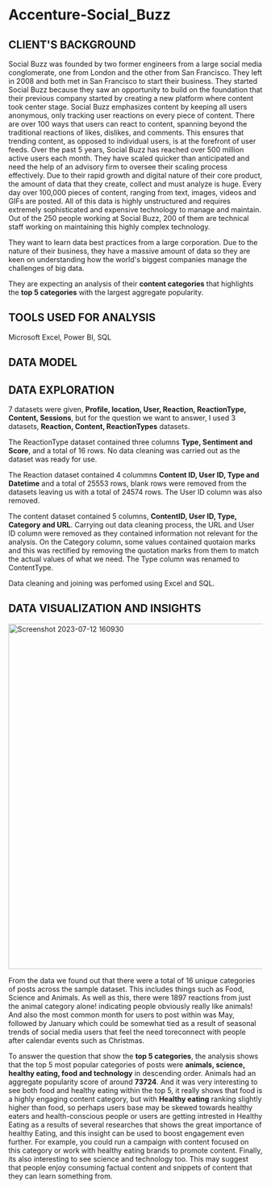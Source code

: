# Accenture-Social_Buzz

## CLIENT'S BACKGROUND
Social Buzz was founded by two former engineers from a large social media conglomerate, one from London and the other from San Francisco. They left in 2008 and both met in 
San Francisco to start their business. They started Social Buzz because they saw an opportunity to build on the foundation that their previous company started by creating a new platform where content took center stage. Social Buzz emphasizes content by keeping all users anonymous,
only tracking user reactions on every piece of content. There are over 100 ways that users can
react to content, spanning beyond the traditional reactions of likes, dislikes, and comments.
This ensures that trending content, as opposed to individual users, is at the forefront of user
feeds.
Over the past 5 years, Social Buzz has reached over 500 million active users each month.
They have scaled quicker than anticipated and need the help of an advisory firm to oversee
their scaling process effectively.
Due to their rapid growth and digital nature of their core product, the amount of data that they
create, collect and must analyze is huge. Every day over 100,000 pieces of content, ranging
from text, images, videos and GIFs are posted. All of this data is highly unstructured and
requires extremely sophisticated and expensive technology to manage and maintain. Out of the
250 people working at Social Buzz, 200 of them are technical staff working on maintaining this
highly complex technology. 

They want to learn data best practices from a large corporation. Due to the nature of
their business, they have a massive amount of data so they are keen on
understanding how the world's biggest companies manage the challenges of big
data. 

They are expecting an analysis of their **content categories** that highlights the **top 5 categories** with the
largest aggregate popularity.

## TOOLS USED FOR ANALYSIS

Microsoft Excel, Power BI, SQL

## DATA MODEL


## DATA EXPLORATION
7 datasets were given, **Profile, location, User, Reaction, ReactionType, Content, Sessions**, but for the question we want to answer, I used 3 datasets, **Reaction, Content, ReactionTypes** datasets. 

The ReactionType dataset contained three columns **Type,	Sentiment and	Score**, and a total of 16 rows. No data cleaning was carried out as the dataset was ready for use.

The Reaction dataset contained 4 colummns **Content ID,	User ID,	Type and	Datetime** and a total of 25553 rows, blank rows were removed from the datasets leaving us with a total of 24574 rows. The User ID column was also removed.

The content dataset  contained 5 columns, **ContentID, User ID,	Type,	Category and	URL**. Carrying out data cleaning process, the URL and User ID column were removed as they contained information not relevant for the analysis. On the Category column, some values contained quotaion marks and this was rectified by removing the quotation marks from them to match the actual values of what we need. The Type column was renamed to ContentType. 

Data cleaning and joining was perfomed using Excel and SQL.



## DATA VISUALIZATION AND INSIGHTS

<img width="685" alt="Screenshot 2023-07-12 160930" src="https://github.com/Olauryn/Accenture-Social_Buzz/assets/118401566/8d7d9944-3a61-4278-ad7d-26c81f6bac8b">

From the data we found out that there were a total of 16 unique categories of posts
across the sample dataset. This includes things such as Food, Science and
Animals.
As well as this, there were 1897 reactions from just the animal category alone!
indicating people obviously really like animals!
And also the most common month for users to post within was May, followed by January which could be somewhat tied as a result of seasonal trends of social media users that feel the need toreconnect with people after calendar events such as Christmas.

To answer the question that show the **top 5 categories**, the analysis shows that the top 5 most popular categories of posts
were **animals, science, healthy eating, food and technology** in descending
order.
Animals had an aggregate popularity score of around **73724**. And it was very
interesting to see both food and healthy eating within the top 5, it really shows
that food is a highly engaging content category, but with **Healthy eating** ranking slightly
higher than food, so perhaps users base may be skewed towards healthy
eaters and health-conscious people or users are getting intrested in Healthy Eating as a results of several researches that shows the great importance of healthy Eating, and this insight can be used to boost engagement even further. For example, you could run a campaign with content focused on this category or work with healthy eating brands to promote content.
Finally, its also interesting to see science and technology too. This may suggest
that people enjoy consuming factual content and snippets of content that they
can learn something from.

